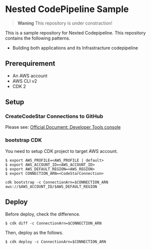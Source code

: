 # Nested CodePipeline Sample

> **Waning**
> This repository is under constraction!

This is a sample repository for Nexted Codepipeline. This repository contains the following patterns.

* Building both applications and its Infrastracture codepipeline

## Prerequirement

* An AWS account
* AWS CLI v2
* CDK 2

## Setup

### CreateCodeStar Connections to GitHub

Please see: [Official Document: Developer Tools console](https://docs.aws.amazon.com/dtconsole/latest/userguide/connections-create-github.html)

### bootstrap CDK

You need to setup CDK project to target AWS account. 

```console
$ export AWS_PROFILE=<AWS_PROFILE | default>
$ export AWS_ACCOUNT_ID=<AWS_ACCOUNT_ID>
$ export AWS_DEFAULT_REGION=<AWS_REGION>
$ export CONNECTION_ARN=<CodeStarConnection>
```

```console
cdk bootstrap -c ConnectionArn=$CONNECTION_ARN aws://$AWS_ACCOUNT_ID/$AWS_DEFAULT_REGION
```

## Deploy

Before deploy, check the difference.

```console
$ cdk diff -c ConnectionArn=$CONNECTION_ARN
```

Then, deploy as the follows.

```console
$ cdk deploy -c ConnectionArn=$CONNECTION_ARN
```
